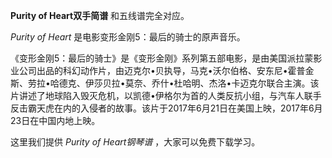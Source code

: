 

**Purity of Heart双手简谱** 和五线谱完全对应。

_Purity of Heart_ 是电影变形金刚5：最后的骑士的原声音乐。

《变形金刚5：最后的骑士》是《变形金刚》系列第五部电影，是由美国派拉蒙影业公司出品的科幻动作片，由迈克尔•贝执导，马克•沃尔伯格、安东尼•霍普金斯、劳拉•哈德克、伊莎贝拉•莫奈、乔什•杜哈明、杰洛•卡迈克尔联合主演。该片讲述了地球陷入毁灭危机，以凯德•伊格尔为首的人类反抗小组，与汽车人联手反击霸天虎在内的入侵者的故事。该片于2017年6月21日在美国上映，2017年6月23日在中国内地上映。

这里我们提供 _Purity of Heart钢琴谱_ ，大家可以免费下载学习。

